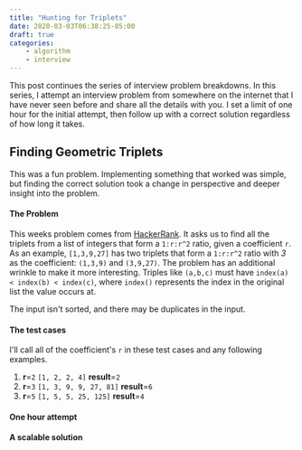 ```yaml
---
title: "Hunting for Triplets"
date: 2020-03-03T06:38:25-05:00
draft: true
categories:
    - algorithm
    - interview
---
```


This post continues the series of interview problem breakdowns.
In this series, I attempt an interview problem from somewhere on the internet that I have never seen before and share all the details with you.
I set a limit of one hour for the initial attempt, then follow up with a correct solution regardless of how long it takes.

## Finding Geometric Triplets

This was a fun problem.
Implementing something that worked was simple, but finding the correct solution took a change in perspective and deeper insight into the problem.

#### The Problem

This weeks problem comes from [HackerRank](https://www.hackerrank.com/challenges/count-triplets-1/problem?h_l=interview&playlist_slugs%5B%5D=interview-preparation-kit&playlist_slugs%5B%5D=dictionaries-hashmaps).
It asks us to find all the triplets from a list of integers that form a `1:r:r^2` ratio, given a coefficient `r`.
As an example, `[1,3,9,27]` has two triplets that form a `1:r:r^2` ratio with *3* as the coefficient: `(1,3,9)` and `(3,9,27)`.
The problem has an additional wrinkle to make it more interesting.
Triples like `(a,b,c)` must have `index(a) < index(b) < index(c)`, where `index()` represents the index in the original list the value occurs at.

The input isn't sorted, and there may be duplicates in the input.

#### The test cases

I'll call all of the coefficient's `r` in these test cases and any following examples.

1. **r**=`2`
   `[1, 2, 2, 4]`
   **result**=`2`
2. **r**=`3`
   `[1, 3, 9, 9, 27, 81]`
   **result**=`6`
3. **r**=`5`
   `[1, 5, 5, 25, 125]`
   **result**=`4`

#### One hour attempt


#### A scalable solution
